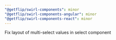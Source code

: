 ```yaml
---
"@getflip/swirl-components": minor
"@getflip/swirl-components-angular": minor
"@getflip/swirl-components-react": minor
---
```


Fix layout of multi-select values in select component

